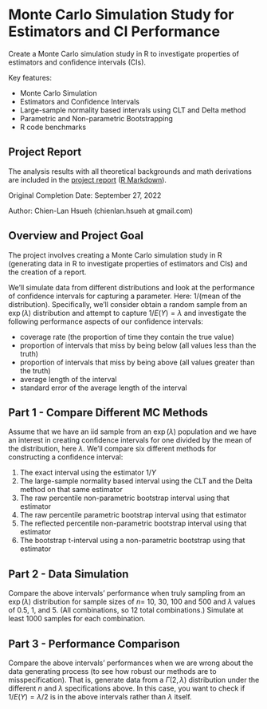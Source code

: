 # Monte Carlo Simulation Study for Estimators and CI Performance

Create a Monte Carlo simulation study in R to investigate properties of estimators and confidence intervals (CIs).

Key features:

- Monte Carlo Simulation 
- Estimators and Confidence Intervals
- Large-sample normality based intervals using CLT and Delta method 
- Parametric and Non-parametric Bootstrapping
- R code benchmarks

## Project Report

The analysis results with all theoretical backgrounds and math derivations are included in the [project report](./proj1_v3.md) ([R Markdown](./proj1_v3.Rmd)).

Original Completion Date: September 27, 2022

Author: Chien-Lan Hsueh (chienlan.hsueh at gmail.com)


## Overview and Project Goal
The project involves creating a Monte Carlo simulation study in R (generating data in R to investigate properties of estimators and CIs) and the creation of a report.

We’ll simulate data from different distributions and look at the performance of confidence intervals for capturing a parameter. Here: 1/(mean of the distribution).
Specifically, we’ll consider obtain a random sample from an $\exp{(\lambda)}$ distribution and attempt to capture $1/E(Y) = \lambda$ and investigate the following performance aspects of our confidence intervals:

- coverage rate (the proportion of time they contain the true value)
- proportion of intervals that miss by being below (all values less than the truth)
- proportion of intervals that miss by being above (all values greater than the truth)
- average length of the interval
- standard error of the average length of the interval

## Part 1 - Compare Different MC Methods
Assume that we have an iid sample from an $\exp{(\lambda)}$ population and we have an interest in creating
confidence intervals for one divided by the mean of the distribution, here $\lambda$. We’ll compare six different methods for constructing a confidence interval:

1. The exact interval using the estimator $1/Y$
1. The large-sample normality based interval using the CLT and the Delta method on that same estimator
1. The raw percentile non-parametric bootstrap interval using that estimator
1. The raw percentile parametric bootstrap interval using that estimator
1. The reflected percentile non-parametric bootstrap interval using that estimator
1. The bootstrap t-interval using a non-parametric bootstrap using that estimator

## Part 2 - Data Simulation
Compare the above intervals’ performance when truly sampling from an $\exp{(\lambda)}$ distribution
for sample sizes of $n =$ 10, 30, 100 and 500 and $\lambda$ values of 0.5, 1, and 5. (All combinations, so 12 total combinations.) Simulate at least 1000 samples for each combination.

## Part 3 - Performance Comparison
Compare the above intervals’ performances when we are wrong about the data generating
process (to see how robust our methods are to misspecification). That is, generate data from a $\Gamma(2,  \lambda)$ distribution under the different $n$ and $\lambda$ specifications above. 
In this case, you want to check if $1/E(Y) = \lambda/2$ is in the above intervals rather than $\lambda$ itself. 
